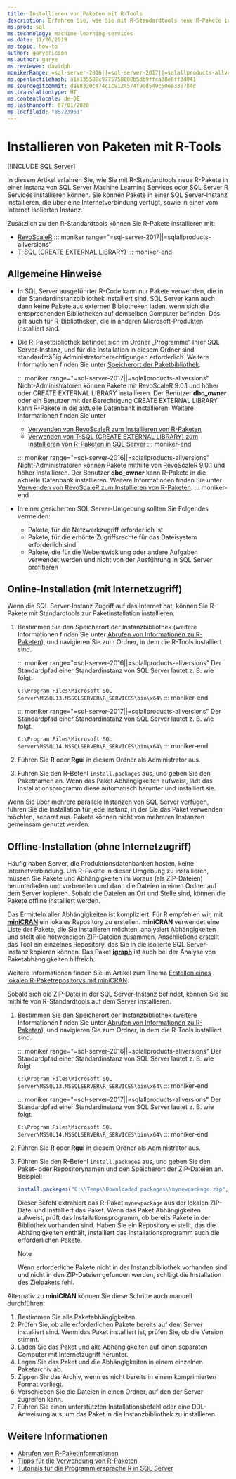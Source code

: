 ```yaml
---
title: Installieren von Paketen mit R-Tools
description: Erfahren Sie, wie Sie mit R-Standardtools neue R-Pakete in einer Instanz von SQL Server Machine Learning Services oder SQL Server R Services installieren können.
ms.prod: sql
ms.technology: machine-learning-services
ms.date: 11/20/2019
ms.topic: how-to
author: garyericson
ms.author: garye
ms.reviewer: davidph
monikerRange: =sql-server-2016||=sql-server-2017||=sqlallproducts-allversions
ms.openlocfilehash: a1a135588c9775758008b5db9ffca38e6ff3d041
ms.sourcegitcommit: da88320c474c1c9124574f90d549c50ee3387b4c
ms.translationtype: HT
ms.contentlocale: de-DE
ms.lasthandoff: 07/01/2020
ms.locfileid: "85723951"
---
```

# <a name="install-packages-with-r-tools"></a>Installieren von Paketen mit R-Tools

 [!INCLUDE [SQL Server](../../includes/applies-to-version/sqlserver.md)]

In diesem Artikel erfahren Sie, wie Sie mit R-Standardtools neue R-Pakete in einer Instanz von SQL Server Machine Learning Services oder SQL Server R Services installieren können. Sie können Pakete in einer SQL Server-Instanz installieren, die über eine Internetverbindung verfügt, sowie in einer vom Internet isolierten Instanz.

Zusätzlich zu den R-Standardtools können Sie R-Pakete installieren mit:

+ [RevoScaleR](install-r-packages-with-revoscaler.md)
::: moniker range="=sql-server-2017||=sqlallproducts-allversions"
+ [T-SQL](install-r-packages-with-tsql.md) (CREATE EXTERNAL LIBRARY)
::: moniker-end

## <a name="general-considerations"></a>Allgemeine Hinweise

+ In SQL Server ausgeführter R-Code kann nur Pakete verwenden, die in der Standardinstanzbibliothek installiert sind. SQL Server kann auch dann keine Pakete aus externen Bibliotheken laden, wenn sich die entsprechenden Bibliotheken auf demselben Computer befinden.
Das gilt auch für R-Bibliotheken, die in anderen Microsoft-Produkten installiert sind.

+ Die R-Paketbibliothek befindet sich im Ordner „Programme“ Ihrer SQL Server-Instanz, und für die Installation in diesem Ordner sind standardmäßig Administratorberechtigungen erforderlich. Weitere Informationen finden Sie unter [Speicherort der Paketbibliothek](../package-management/r-package-information.md#default-r-library-location).

  ::: moniker range="=sql-server-2017||=sqlallproducts-allversions"
  Nicht-Administratoren können Pakete mit RevoScaleR 9.0.1 und höher oder CREATE EXTERNAL LIBRARY installieren. Der Benutzer **dbo_owner** oder ein Benutzer mit der Berechtigung CREATE EXTERNAL LIBRARY kann R-Pakete in die aktuelle Datenbank installieren. Weitere Informationen finden Sie unter
  + [Verwenden von RevoScaleR zum Installieren von R-Paketen](install-r-packages-with-revoscaler.md)
  + [Verwenden von T-SQL (CREATE EXTERNAL LIBRARY) zum Installieren von R-Paketen in SQL Server](install-r-packages-with-tsql.md)
  ::: moniker-end

  ::: moniker range="=sql-server-2016||=sqlallproducts-allversions"
  Nicht-Administratoren können Pakete mithilfe von RevoScaleR 9.0.1 und höher installieren. Der Benutzer **dbo_owner** kann R-Pakete in die aktuelle Datenbank installieren. Weitere Informationen finden Sie unter [Verwenden von RevoScaleR zum Installieren von R-Paketen](install-r-packages-with-revoscaler.md).
  ::: moniker-end

+ In einer gesicherten SQL Server-Umgebung sollten Sie Folgendes vermeiden:
  + Pakete, für die Netzwerkzugriff erforderlich ist
  + Pakete, für die erhöhte Zugriffsrechte für das Dateisystem erforderlich sind
  + Pakete, die für die Webentwicklung oder andere Aufgaben verwendet werden und nicht von der Ausführung in SQL Server profitieren

## <a name="online-installation-with-internet-access"></a>Online-Installation (mit Internetzugriff)

Wenn die SQL Server-Instanz Zugriff auf das Internet hat, können Sie R-Pakete mit Standardtools zur Paketinstallation installieren.

1. Bestimmen Sie den Speicherort der Instanzbibliothek (weitere Informationen finden Sie unter [ Abrufen von Informationen zu R-Paketen](../package-management/r-package-information.md)), und navigieren Sie zum Ordner, in dem die R-Tools installiert sind.

   ::: moniker range="=sql-server-2016||=sqlallproducts-allversions"
   Der Standardpfad einer Standardinstanz von SQL Server lautet z. B. wie folgt:

   `C:\Program Files\Microsoft SQL Server\MSSQL13.MSSQLSERVER\R_SERVICES\bin\x64\`
   ::: moniker-end

   ::: moniker range="=sql-server-2017||=sqlallproducts-allversions"
   Der Standardpfad einer Standardinstanz von SQL Server lautet z. B. wie folgt:

   `C:\Program Files\Microsoft SQL Server\MSSQL14.MSSQLSERVER\R_SERVICES\bin\x64\`
   ::: moniker-end

1. Führen Sie **R** oder **Rgui** in diesem Ordner als Administrator aus.

1. Führen Sie den R-Befehl `install.packages` aus, und geben Sie den Paketnamen an. Wenn das Paket Abhängigkeiten aufweist, lädt das Installationsprogramm diese automatisch herunter und installiert sie.

Wenn Sie über mehrere parallele Instanzen von SQL Server verfügen, führen Sie die Installation für jede Instanz, in der Sie das Paket verwenden möchten, separat aus. Pakete können nicht von mehreren Instanzen gemeinsam genutzt werden.

## <a name="offline-installation-no-internet-access"></a><a name = "bkmk_offlineInstall"></a> Offline-Installation (ohne Internetzugriff)

Häufig haben Server, die Produktionsdatenbanken hosten, keine Internetverbindung. Um R-Pakete in dieser Umgebung zu installieren, müssen Sie Pakete und Abhängigkeiten im Voraus (als ZIP-Dateien) herunterladen und vorbereiten und dann die Dateien in einen Ordner auf dem Server kopieren. Sobald die Dateien an Ort und Stelle sind, können die Pakete offline installiert werden.

Das Ermitteln aller Abhängigkeiten ist kompliziert. Für R empfehlen wir, mit [**miniCRAN**](https://andrie.github.io/miniCRAN/) ein lokales Repository zu erstellen.
**miniCRAN** verwendet eine Liste der Pakete, die Sie installieren möchten, analysiert Abhängigkeiten und stellt alle notwendigen ZIP-Dateien zusammen. Anschließend erstellt das Tool ein einzelnes Repository, das Sie in die isolierte SQL Server-Instanz kopieren können. Das Paket [**igraph**](https://igraph.org/r/) ist auch bei der Analyse von Paketabhängigkeiten hilfreich.

Weitere Informationen finden Sie im Artikel zum Thema [Erstellen eines lokalen R-Paketrepositorys mit miniCRAN](create-a-local-package-repository-using-minicran.md).

Sobald sich die ZIP-Datei in der SQL Server-Instanz befindet, können Sie sie mithilfe von R-Standardtools auf dem Server installieren.

1. Bestimmen Sie den Speicherort der Instanzbibliothek (weitere Informationen finden Sie unter [ Abrufen von Informationen zu R-Paketen](../package-management/r-package-information.md)), und navigieren Sie zum Ordner, in dem die R-Tools installiert sind. 

   ::: moniker range="=sql-server-2016||=sqlallproducts-allversions"
   Der Standardpfad einer Standardinstanz von SQL Server lautet z. B. wie folgt:

   `C:\Program Files\Microsoft SQL Server\MSSQL13.MSSQLSERVER\R_SERVICES\bin\x64\`
   ::: moniker-end

   ::: moniker range="=sql-server-2017||=sqlallproducts-allversions"
   Der Standardpfad einer Standardinstanz von SQL Server lautet z. B. wie folgt:

   `C:\Program Files\Microsoft SQL Server\MSSQL14.MSSQLSERVER\R_SERVICES\bin\x64\`
   ::: moniker-end

1. Führen Sie **R** oder **Rgui** in diesem Ordner als Administrator aus.

1. Führen Sie den R-Befehl `install.packages` aus, und geben Sie den Paket- oder Repositorynamen und den Speicherort der ZIP-Dateien an. Beispiel:

   ```R
   install.packages("C:\\Temp\\Downloaded packages\\mynewpackage.zip", repos=NULL)
   ```

   Dieser Befehl extrahiert das R-Paket `mynewpackage` aus der lokalen ZIP-Datei und installiert das Paket. Wenn das Paket Abhängigkeiten aufweist, prüft das Installationsprogramm, ob bereits Pakete in der Bibliothek vorhanden sind. Haben Sie ein Repository erstellt, das die Abhängigkeiten enthält, installiert das Installationsprogramm auch die erforderlichen Pakete.

   > [!NOTE]
   > Wenn erforderliche Pakete nicht in der Instanzbibliothek vorhanden sind und nicht in den ZIP-Dateien gefunden werden, schlägt die Installation des Zielpakets fehl.

Alternativ zu **miniCRAN** können Sie diese Schritte auch manuell durchführen:

1. Bestimmen Sie alle Paketabhängigkeiten.
1. Prüfen Sie, ob alle erforderlichen Pakete bereits auf dem Server installiert sind. Wenn das Paket installiert ist, prüfen Sie, ob die Version stimmt.
1. Laden Sie das Paket und alle Abhängigkeiten auf einen separaten Computer mit Internetzugriff herunter.
1. Legen Sie das Paket und die Abhängigkeiten in einem einzelnen Paketarchiv ab.
1. Zippen Sie das Archiv, wenn es nicht bereits in einem komprimierten Format vorliegt.
1. Verschieben Sie die Dateien in einen Ordner, auf den der Server zugreifen kann.
1. Führen Sie einen unterstützten Installationsbefehl oder eine DDL-Anweisung aus, um das Paket in die Instanzbibliothek zu installieren.

## <a name="see-also"></a>Weitere Informationen

+ [Abrufen von R-Paketinformationen](r-package-information.md)
+ [Tipps für die Verwendung von R-Paketen](tips-for-using-r-packages.md)
+ [Tutorials für die Programmiersprache R in SQL Server](../tutorials/sql-server-r-tutorials.md)
